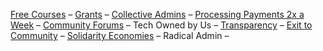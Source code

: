[Free Courses](https://opencollective.com/foundation/events) – [Grants](https://docs.opencollective.foundation/how-it-works/financial-contributions/grant-funding) – [Collective Admins](https://docs.opencollective.foundation/getting-started/how-to-apply) – [Processing Payments 2x a Week](https://docs.opencollective.foundation/how-it-works/basics#submitting-expenses) – [Community Forums](https://opencollective.com/foundation/events) – Tech Owned by Us – [Transparency](https://docs.opencollective.foundation/about/mission-and-values) – [Exit to Community](https://opencollective.com/e2c) – [Solidarity Economies](https://docs.opencollective.foundation/about/solidarity-our-guiding-principle) – Radical Admin –